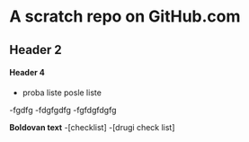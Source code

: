 # A scratch repo on GitHub.com
## Header 2
#### Header 4
* proba liste
posle liste

-fgdfg
-fdgfgdfg
-fgfdgfdgfg

**Boldovan text**
-[checklist]
-[drugi check list]

